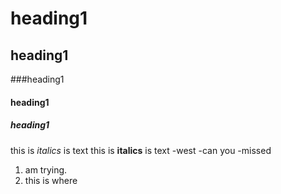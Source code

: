 # heading1
## heading1
###heading1
#### heading1
##### heading1
this is *italics* is text
this is **italics** is text
-west
-can you
-missed
1. am trying.
2. this is where
